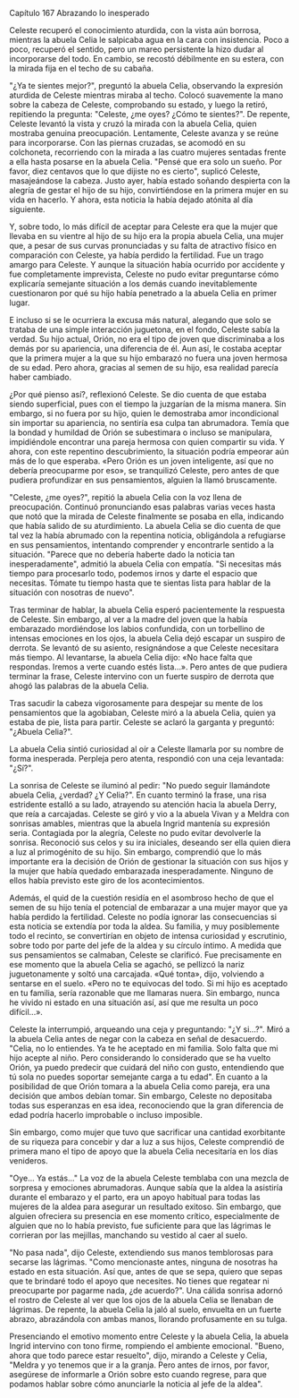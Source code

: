 
Capítulo 167 Abrazando lo inesperado

Celeste recuperó el conocimiento aturdida, con la vista aún borrosa, mientras la abuela Celia le salpicaba agua en la cara con insistencia. Poco a poco, recuperó el sentido, pero un mareo persistente la hizo dudar al incorporarse del todo. En cambio, se recostó débilmente en su estera, con la mirada fija en el techo de su cabaña.

"¿Ya te sientes mejor?", preguntó la abuela Celia, observando la expresión aturdida de Celeste mientras miraba al techo. Colocó suavemente la mano sobre la cabeza de Celeste, comprobando su estado, y luego la retiró, repitiendo la pregunta: "Celeste, ¿me oyes? ¿Cómo te sientes?". De repente, Celeste levantó la vista y cruzó la mirada con la abuela Celia, quien mostraba genuina preocupación. Lentamente, Celeste avanza y se reúne para incorporarse. Con las piernas cruzadas, se acomodó en su colchoneta, recorriendo con la mirada a las cuatro mujeres sentadas frente a ella hasta posarse en la abuela Celia. "Pensé que era solo un sueño. Por favor, diez centavos que lo que dijiste no es cierto", suplicó Celeste, masajeándose la cabeza. Justo ayer, había estado soñando despierta con la alegría de gestar el hijo de su hijo, convirtiéndose en la primera mujer en su vida en hacerlo. Y ahora, esta noticia la había dejado atónita al día siguiente.

Y, sobre todo, lo más difícil de aceptar para Celeste era que la mujer que llevaba en su vientre al hijo de su hijo era la propia abuela Celia, una mujer que, a pesar de sus curvas pronunciadas y su falta de atractivo físico en comparación con Celeste, ya había perdido la fertilidad. Fue un trago amargo para Celeste. Y aunque la situación había ocurrido por accidente y fue completamente imprevista, Celeste no pudo evitar preguntarse cómo explicaría semejante situación a los demás cuando inevitablemente cuestionaron por qué su hijo había penetrado a la abuela Celia en primer lugar.

E incluso si se le ocurriera la excusa más natural, alegando que solo se trataba de una simple interacción juguetona, en el fondo, Celeste sabía la verdad. Su hijo actual, Orión, no era el tipo de joven que discriminaba a los demás por su apariencia, una diferencia de él. Aun así, le costaba aceptar que la primera mujer a la que su hijo embarazó no fuera una joven hermosa de su edad. Pero ahora, gracias al semen de su hijo, esa realidad parecía haber cambiado.

¿Por qué pienso así?, reflexionó Celeste. Se dio cuenta de que estaba siendo superficial, pues con el tiempo la juzgarían de la misma manera. Sin embargo, si no fuera por su hijo, quien le demostraba amor incondicional sin importar su apariencia, no sentiría esa culpa tan abrumadora. Temía que la bondad y humildad de Orión se subestimara o incluso se manipulara, impidiéndole encontrar una pareja hermosa con quien compartir su vida. Y ahora, con este repentino descubrimiento, la situación podría empeorar aún más de lo que esperaba. «Pero Orión es un joven inteligente, así que no debería preocuparme por eso», se tranquilizó Celeste, pero antes de que pudiera profundizar en sus pensamientos, alguien la llamó bruscamente.

"Celeste, ¿me oyes?", repitió la abuela Celia con la voz llena de preocupación. Continuó pronunciando esas palabras varias veces hasta que notó que la mirada de Celeste finalmente se posaba en ella, indicando que había salido de su aturdimiento. La abuela Celia se dio cuenta de que tal vez la había abrumado con la repentina noticia, obligándola a refugiarse en sus pensamientos, intentando comprender y encontrarle sentido a la situación. "Parece que no debería haberte dado la noticia tan inesperadamente", admitió la abuela Celia con empatía. "Si necesitas más tiempo para procesarlo todo, podemos irnos y darte el espacio que necesitas. Tómate tu tiempo hasta que te sientas lista para hablar de la situación con nosotras de nuevo".

Tras terminar de hablar, la abuela Celia esperó pacientemente la respuesta de Celeste. Sin embargo, al ver a la madre del joven que la había embarazado mordiéndose los labios confundida, con un torbellino de intensas emociones en los ojos, la abuela Celia dejó escapar un suspiro de derrota. Se levantó de su asiento, resignándose a que Celeste necesitara más tiempo. Al levantarse, la abuela Celia dijo: «No hace falta que respondas. Iremos a verte cuando estés lista...». Pero antes de que pudiera terminar la frase, Celeste intervino con un fuerte suspiro de derrota que ahogó las palabras de la abuela Celia.

Tras sacudir la cabeza vigorosamente para despejar su mente de los pensamientos que la agobiaban, Celeste miró a la abuela Celia, quien ya estaba de pie, lista para partir. Celeste se aclaró la garganta y preguntó: "¿Abuela Celia?".

La abuela Celia sintió curiosidad al oír a Celeste llamarla por su nombre de forma inesperada. Perpleja pero atenta, respondió con una ceja levantada: "¿Sí?".

La sonrisa de Celeste se iluminó al pedir: "No puedo seguir llamándote abuela Celia, ¿verdad? ¿Y Celia?". En cuanto terminó la frase, una risa estridente estalló a su lado, atrayendo su atención hacia la abuela Derry, que reía a carcajadas. Celeste se giró y vio a la abuela Vivan y a Meldra con sonrisas amables, mientras que la abuela Ingrid mantenía su expresión seria. Contagiada por la alegría, Celeste no pudo evitar devolverle la sonrisa. Reconoció sus celos y su ira iniciales, deseando ser ella quien diera a luz al primogénito de su hijo. Sin embargo, comprendió que lo más importante era la decisión de Orión de gestionar la situación con sus hijos y la mujer que había quedado embarazada inesperadamente. Ninguno de ellos había previsto este giro de los acontecimientos.

Además, el quid de la cuestión residía en el asombroso hecho de que el semen de su hijo tenía el potencial de embarazar a una mujer mayor que ya había perdido la fertilidad. Celeste no podía ignorar las consecuencias si esta noticia se extendía por toda la aldea. Su familia, y muy posiblemente todo el recinto, se convertirían en objeto de intensa curiosidad y escrutinio, sobre todo por parte del jefe de la aldea y su círculo íntimo. A medida que sus pensamientos se calmaban, Celeste se clarificó. Fue precisamente en ese momento que la abuela Celia se agachó, se pellizcó la nariz juguetonamente y soltó una carcajada. «Qué tonta», dijo, volviendo a sentarse en el suelo. «Pero no te equivocas del todo. Si mi hijo es aceptado en tu familia, sería razonable que me llamaras nuera. Sin embargo, nunca he vivido ni estado en una situación así, así que me resulta un poco difícil...».

Celeste la interrumpió, arqueando una ceja y preguntando: "¿Y si...?". Miró a la abuela Celia antes de negar con la cabeza en señal de desacuerdo. "Celia, no lo entiendes. Ya te he aceptado en mi familia. Solo falta que mi hijo acepte al niño. Pero considerando lo considerado que se ha vuelto Orión, ya puedo predecir que cuidará del niño con gusto, entendiendo que tú sola no puedes soportar semejante carga a tu edad". En cuanto a la posibilidad de que Orión tomara a la abuela Celia como pareja, era una decisión que ambos debían tomar. Sin embargo, Celeste no depositaba todas sus esperanzas en esa idea, reconociendo que la gran diferencia de edad podría hacerlo improbable o incluso imposible.

Sin embargo, como mujer que tuvo que sacrificar una cantidad exorbitante de su riqueza para concebir y dar a luz a sus hijos, Celeste comprendió de primera mano el tipo de apoyo que la abuela Celia necesitaría en los días venideros.

"Oye... Ya estás..." La voz de la abuela Celeste temblaba con una mezcla de sorpresa y emociones abrumadoras. Aunque sabía que la aldea la asistiría durante el embarazo y el parto, era un apoyo habitual para todas las mujeres de la aldea para asegurar un resultado exitoso. Sin embargo, que alguien ofreciera su presencia en ese momento crítico, especialmente de alguien que no lo había previsto, fue suficiente para que las lágrimas le corrieran por las mejillas, manchando su vestido al caer al suelo.

"No pasa nada", dijo Celeste, extendiendo sus manos temblorosas para secarse las lágrimas. "Como mencionaste antes, ninguna de nosotras ha estado en esta situación. Así que, antes de que se sepa, quiero que sepas que te brindaré todo el apoyo que necesites. No tienes que regatear ni preocuparte por pagarme nada, ¿de acuerdo?". Una cálida sonrisa adornó el rostro de Celeste al ver que los ojos de la abuela Celia se llenaban de lágrimas. De repente, la abuela Celia la jaló al suelo, envuelta en un fuerte abrazo, abrazándola con ambas manos, llorando profusamente en su tulga.

Presenciando el emotivo momento entre Celeste y la abuela Celia, la abuela Ingrid intervino con tono firme, rompiendo el ambiente emocional. "Bueno, ahora que todo parece estar resuelto", dijo, mirando a Celeste y Celia, "Meldra y yo tenemos que ir a la granja. Pero antes de irnos, por favor, asegúrese de informarle a Orión sobre esto cuando regrese, para que podamos hablar sobre cómo anunciarle la noticia al jefe de la aldea".